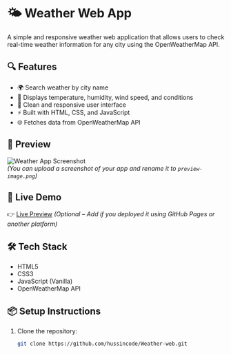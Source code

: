 # 🌤️ Weather Web App

A simple and responsive weather web application that allows users to check real-time weather information for any city using the OpenWeatherMap API.

## 🔍 Features

- 🌍 Search weather by city name
- 📍 Displays temperature, humidity, wind speed, and conditions
- 🎨 Clean and responsive user interface
- ⚡ Built with HTML, CSS, and JavaScript
- 🌐 Fetches data from OpenWeatherMap API

## 📸 Preview

![Weather App Screenshot](preview-image.png)  
*(You can upload a screenshot of your app and rename it to `preview-image.png`)*

## 🚀 Live Demo

👉 [Live Preview](https://your-live-site-link.com) *(Optional – Add if you deployed it using GitHub Pages or another platform)*

## 🛠️ Tech Stack

- HTML5
- CSS3
- JavaScript (Vanilla)
- OpenWeatherMap API

## 📦 Setup Instructions

1. Clone the repository:
   ```bash
   git clone https://github.com/hussincode/Weather-web.git
